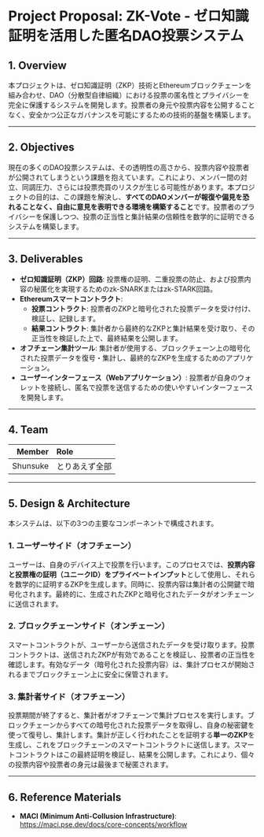 # Project Proposal: ZK-Vote - ゼロ知識証明を活用した匿名DAO投票システム

## 1. Overview
本プロジェクトは、ゼロ知識証明（ZKP）技術とEthereumブロックチェーンを組み合わせ、DAO（分散型自律組織）における投票の匿名性とプライバシーを完全に保護するシステムを開発します。投票者の身元や投票内容を公開することなく、安全かつ公正なガバナンスを可能にするための技術的基盤を構築します。

---

## 2. Objectives
現在の多くのDAO投票システムは、その透明性の高さから、投票内容や投票者が公開されてしまうという課題を抱えています。これにより、メンバー間の対立、同調圧力、さらには投票売買のリスクが生じる可能性があります。本プロジェクトの目的は、この課題を解決し、**すべてのDAOメンバーが報復や偏見を恐れることなく、自由に意見を表明できる環境を構築すること**です。投票者のプライバシーを保護しつつ、投票の正当性と集計結果の信頼性を数学的に証明できるシステムを構築します。

---

## 3. Deliverables
* **ゼロ知識証明（ZKP）回路**: 投票権の証明、二重投票の防止、および投票内容の秘匿化を実現するためのzk-SNARKまたはzk-STARK回路。
* **Ethereumスマートコントラクト**:
    * **投票コントラクト**: 投票者のZKPと暗号化された投票データを受け付け、検証し、記録します。
    * **結果コントラクト**: 集計者から最終的なZKPと集計結果を受け取り、その正当性を検証した上で、最終結果を公開します。
* **オフチェーン集計ツール**: 集計者が使用する、ブロックチェーン上の暗号化された投票データを復号・集計し、最終的なZKPを生成するためのアプリケーション。
* **ユーザーインターフェース（Webアプリケーション）**: 投票者が自身のウォレットを接続し、匿名で投票を送信するための使いやすいインターフェースを開発します。

---

## 4. Team

| Member | Role |
|-------:|:-----|
| Shunsuke | とりあえず全部 |

---

## 5. Design & Architecture
本システムは、以下の3つの主要なコンポーネントで構成されます。

### 1. ユーザーサイド（オフチェーン）
ユーザーは、自身のデバイス上で投票を行います。このプロセスでは、**投票内容と投票権の証明（ユニークID）をプライベートインプット**として使用し、それらを数学的に証明するZKPを生成します。同時に、投票内容は集計者の公開鍵で暗号化されます。最終的に、生成されたZKPと暗号化されたデータがオンチェーンに送信されます。

### 2. ブロックチェーンサイド（オンチェーン）
スマートコントラクトが、ユーザーから送信されたデータを受け取ります。投票コントラクトは、送信されたZKPが有効であることを検証し、投票者の正当性を確認します。有効なデータ（暗号化された投票内容）は、集計プロセスが開始されるまでブロックチェーン上に安全に保管されます。

### 3. 集計者サイド（オフチェーン）
投票期間が終了すると、集計者がオフチェーンで集計プロセスを実行します。ブロックチェーンからすべての暗号化された投票データを取得し、自身の秘密鍵を使って復号し、集計します。集計が正しく行われたことを証明する**単一のZKP**を生成し、これをブロックチェーンのスマートコントラクトに送信します。スマートコントラクトはこの最終証明を検証し、結果を公開します。これにより、個々の投票内容や投票者の身元は最後まで秘匿されます。

---

## 6. Reference Materials
* **MACI (Minimum Anti-Collusion Infrastructure)**: https://maci.pse.dev/docs/core-concepts/workflow
